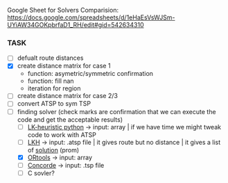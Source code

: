Google Sheet for Solvers Comparision: https://docs.google.com/spreadsheets/d/1eHaEsVsWJSm-UYiAW34GOKpbrfaD1_RH/edit#gid=542634310
### TASK

- [ ] defualt route distances
- [x] create distance matrix for case 1
  - function: asymetric/symmetric confirmation
  - function: fill nan
  - iteration for region
- [ ] create distance matrix for case 2/3
- [ ] convert ATSP to sym TSP
- [ ] finding solver (check marks are confirmation that we can execute the code and get the acceptable results)
   - [ ] [LK-heuristic python](https://pypi.org/project/lk-heuristic) -> input: array | if we have time we might tweak code to work with ATSP
   - [ ] [LKH](https://pypi.org/project/lkh/) -> input: .atsp file | it gives route but no distance | it gives a list of [solution](https://github.com/Pratiksha100/AnalyticsProject/blob/cheewan/ResultFromLKH.md) (prom)
   - [x] [ORtools](https://developers.google.com/optimization) -> input: array
   - [ ] [Concorde](https://www.math.uwaterloo.ca/tsp/concorde.html) -> input: .tsp file
   - [ ] C sovler?
